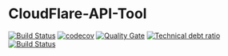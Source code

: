 # CloudFlare-API-Tool

[![Build Status](https://travis-ci.org/LukeCollins-net/CloudFlare-API-Tool.svg?branch=master)](https://travis-ci.org/LukeCollins-net/CloudFlare-API-Tool)  [![codecov](https://codecov.io/gh/LukeCollins-net/CloudFlare-API-Tool/branch/master/graph/badge.svg)](https://codecov.io/gh/LukeCollins-net/CloudFlare-API-Tool)  [![Quality Gate](https://sonarqube.com/api/badges/gate?key=CloudFlare-API-Tool)](https://sonarqube.com/dashboard/index/CloudFlare-API-Tool)  [![Technical debt ratio](https://sonarqube.com/api/badges/measure?key=CloudFlare-API-Tool&metric=sqale_debt_ratio)](https://sonarqube.com/dashboard/index/CloudFlare-API-Tool)  [![Build Status](https://jenkins.lukecollins.net/buildStatus/icon?job=CloudFlare-API-Tool)](https://jenkins.lukecollins.net/job/CloudFlare-API-Tool/)
